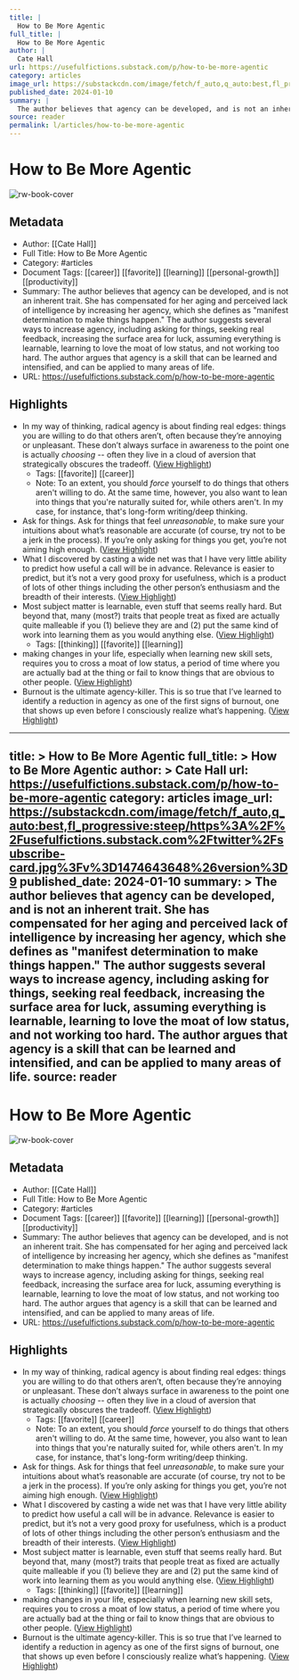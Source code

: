 ```yaml
---
title: |
  How to Be More Agentic
full_title: |
  How to Be More Agentic
author: |
  Cate Hall
url: https://usefulfictions.substack.com/p/how-to-be-more-agentic
category: articles
image_url: https://substackcdn.com/image/fetch/f_auto,q_auto:best,fl_progressive:steep/https%3A%2F%2Fusefulfictions.substack.com%2Ftwitter%2Fsubscribe-card.jpg%3Fv%3D1474643648%26version%3D9
published_date: 2024-01-10
summary: |
  The author believes that agency can be developed, and is not an inherent trait. She has compensated for her aging and perceived lack of intelligence by increasing her agency, which she defines as "manifest determination to make things happen." The author suggests several ways to increase agency, including asking for things, seeking real feedback, increasing the surface area for luck, assuming everything is learnable, learning to love the moat of low status, and not working too hard. The author argues that agency is a skill that can be learned and intensified, and can be applied to many areas of life.
source: reader
permalink: l/articles/how-to-be-more-agentic
---
```

# How to Be More Agentic

![rw-book-cover](https://substackcdn.com/image/fetch/f_auto,q_auto:best,fl_progressive:steep/https%3A%2F%2Fusefulfictions.substack.com%2Ftwitter%2Fsubscribe-card.jpg%3Fv%3D1474643648%26version%3D9)

## Metadata
- Author: [[Cate Hall]]
- Full Title: How to Be More Agentic
- Category: #articles
- Document Tags: [[career]] [[favorite]] [[learning]] [[personal-growth]] [[productivity]] 
- Summary: The author believes that agency can be developed, and is not an inherent trait. She has compensated for her aging and perceived lack of intelligence by increasing her agency, which she defines as "manifest determination to make things happen." The author suggests several ways to increase agency, including asking for things, seeking real feedback, increasing the surface area for luck, assuming everything is learnable, learning to love the moat of low status, and not working too hard. The author argues that agency is a skill that can be learned and intensified, and can be applied to many areas of life.
- URL: https://usefulfictions.substack.com/p/how-to-be-more-agentic

## Highlights
- In my way of thinking, radical agency is about finding real edges: things you are willing to do that others aren’t, often because they’re annoying or unpleasant. These don’t always surface in awareness to the point one is actually *choosing* -- often they live in a cloud of aversion that strategically obscures the tradeoff. ([View Highlight](https://read.readwise.io/read/01hq355b8gpn9mf556tx7rtps7))
    - Tags: [[favorite]] [[career]] 
    - Note: To an extent, you should *force* yourself to do things that others aren't willing to do. At the same time, however, you also want to lean into things that you're naturally suited for, while others aren't. In my case, for instance, that's long-form writing/deep thinking.
- Ask for things. Ask for things that feel *unreasonable*, to make sure your intuitions about what’s reasonable are accurate (of course, try not to be a jerk in the process). If you’re only asking for things you get, you’re not aiming high enough. ([View Highlight](https://read.readwise.io/read/01hq357vr8dey57qtm5ffq55rx))
- What I discovered by casting a wide net was that I have very little ability to predict how useful a call will be in advance. Relevance is easier to predict, but it’s not a very good proxy for usefulness, which is a product of lots of other things including the other person’s enthusiasm and the breadth of their interests. ([View Highlight](https://read.readwise.io/read/01hq35adzfybfwzkkcecg6jyw7))
- Most subject matter is learnable, even stuff that seems really hard. But beyond that, many (most?) traits that people treat as fixed are actually quite malleable if you (1) believe they are and (2) put the same kind of work into learning them as you would anything else. ([View Highlight](https://read.readwise.io/read/01hq35cth9dfj52xv6p805jqgf))
    - Tags: [[thinking]] [[favorite]] [[learning]] 
- making changes in your life, especially when learning new skill sets, requires you to cross a moat of low status, a period of time where you are actually bad at the thing or fail to know things that are obvious to other people. ([View Highlight](https://read.readwise.io/read/01hq35dv1v13tzht7eeygf6pj0))
- Burnout is the ultimate agency-killer. This is so true that I’ve learned to identify a reduction in agency as one of the first signs of burnout, one that shows up even before I consciously realize what’s happening. ([View Highlight](https://read.readwise.io/read/01hq35jk9afrjy2hv8nkzd0av5))


---
title: >
  How to Be More Agentic
full_title: >
  How to Be More Agentic
author: >
  Cate Hall
url: https://usefulfictions.substack.com/p/how-to-be-more-agentic
category: articles
image_url: https://substackcdn.com/image/fetch/f_auto,q_auto:best,fl_progressive:steep/https%3A%2F%2Fusefulfictions.substack.com%2Ftwitter%2Fsubscribe-card.jpg%3Fv%3D1474643648%26version%3D9
published_date: 2024-01-10
summary: >
  The author believes that agency can be developed, and is not an inherent trait. She has compensated for her aging and perceived lack of intelligence by increasing her agency, which she defines as "manifest determination to make things happen." The author suggests several ways to increase agency, including asking for things, seeking real feedback, increasing the surface area for luck, assuming everything is learnable, learning to love the moat of low status, and not working too hard. The author argues that agency is a skill that can be learned and intensified, and can be applied to many areas of life.
source: reader
---
# How to Be More Agentic

![rw-book-cover](https://substackcdn.com/image/fetch/f_auto,q_auto:best,fl_progressive:steep/https%3A%2F%2Fusefulfictions.substack.com%2Ftwitter%2Fsubscribe-card.jpg%3Fv%3D1474643648%26version%3D9)

## Metadata
- Author: [[Cate Hall]]
- Full Title: How to Be More Agentic
- Category: #articles
- Document Tags: [[career]] [[favorite]] [[learning]] [[personal-growth]] [[productivity]] 
- Summary: The author believes that agency can be developed, and is not an inherent trait. She has compensated for her aging and perceived lack of intelligence by increasing her agency, which she defines as "manifest determination to make things happen." The author suggests several ways to increase agency, including asking for things, seeking real feedback, increasing the surface area for luck, assuming everything is learnable, learning to love the moat of low status, and not working too hard. The author argues that agency is a skill that can be learned and intensified, and can be applied to many areas of life.
- URL: https://usefulfictions.substack.com/p/how-to-be-more-agentic

## Highlights
- In my way of thinking, radical agency is about finding real edges: things you are willing to do that others aren’t, often because they’re annoying or unpleasant. These don’t always surface in awareness to the point one is actually *choosing* -- often they live in a cloud of aversion that strategically obscures the tradeoff. ([View Highlight](https://read.readwise.io/read/01hq355b8gpn9mf556tx7rtps7))
    - Tags: [[favorite]] [[career]] 
    - Note: To an extent, you should *force* yourself to do things that others aren't willing to do. At the same time, however, you also want to lean into things that you're naturally suited for, while others aren't. In my case, for instance, that's long-form writing/deep thinking.
- Ask for things. Ask for things that feel *unreasonable*, to make sure your intuitions about what’s reasonable are accurate (of course, try not to be a jerk in the process). If you’re only asking for things you get, you’re not aiming high enough. ([View Highlight](https://read.readwise.io/read/01hq357vr8dey57qtm5ffq55rx))
- What I discovered by casting a wide net was that I have very little ability to predict how useful a call will be in advance. Relevance is easier to predict, but it’s not a very good proxy for usefulness, which is a product of lots of other things including the other person’s enthusiasm and the breadth of their interests. ([View Highlight](https://read.readwise.io/read/01hq35adzfybfwzkkcecg6jyw7))
- Most subject matter is learnable, even stuff that seems really hard. But beyond that, many (most?) traits that people treat as fixed are actually quite malleable if you (1) believe they are and (2) put the same kind of work into learning them as you would anything else. ([View Highlight](https://read.readwise.io/read/01hq35cth9dfj52xv6p805jqgf))
    - Tags: [[thinking]] [[favorite]] [[learning]] 
- making changes in your life, especially when learning new skill sets, requires you to cross a moat of low status, a period of time where you are actually bad at the thing or fail to know things that are obvious to other people. ([View Highlight](https://read.readwise.io/read/01hq35dv1v13tzht7eeygf6pj0))
- Burnout is the ultimate agency-killer. This is so true that I’ve learned to identify a reduction in agency as one of the first signs of burnout, one that shows up even before I consciously realize what’s happening. ([View Highlight](https://read.readwise.io/read/01hq35jk9afrjy2hv8nkzd0av5))


